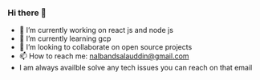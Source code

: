 ### Hi there 👋

- 🔭 I’m currently working on react js and node js
- 🌱 I’m currently learning gcp
- 👯 I’m looking to collaborate on  open source projects
- 📫 How to reach me: nalbandsalauddin@gmail.com
- I am always availble solve any tech issues you can reach on that email

<!--
**salauddinn/salauddinn** is a ✨ _special_ ✨ repository because its `README.md` (this file) appears on your GitHub profile.

Here are some ideas to get you started:

- 🔭 I’m currently working on ...
- 🌱 I’m currently learning ...
- 👯 I’m looking to collaborate on ...
- 🤔 I’m looking for help with ...
- 💬 Ask me about ...
- 📫 How to reach me: ...
- 😄 Pronouns: ...
- ⚡ Fun fact: ...
-->
